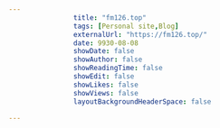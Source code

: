 ---
                title: "fm126.top"
                tags: [Personal site,Blog]
                externalUrl: "https://fm126.top/"
                date: 9930-08-08
                showDate: false
                showAuthor: false
                showReadingTime: false
                showEdit: false
                showLikes: false
                showViews: false
                layoutBackgroundHeaderSpace: false
                ---
